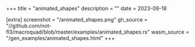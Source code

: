 
+++
title = "animated_shapes"
description = ""
date = 2023-09-18

[extra]
screenshot = "/animated_shapes.png"
gh_source = "//github.com/not-fl3/macroquad/blob/master/examples/animated_shapes.rs"
wasm_source = "/gen_examples/animated_shapes.html"
+++

